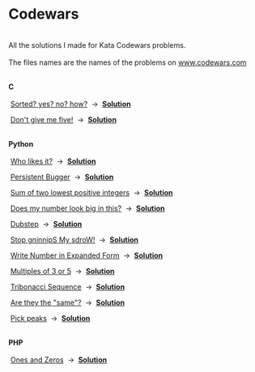 # Codewars
<br>All the solutions I made for Kata Codewars problems.</br>
<br>The files names are the names of the problems on www.codewars.com</br>

<br><b> C </b></br><br>
&nbsp;<a href="https://www.codewars.com/kata/sorted-yes-no-how/c">Sorted? yes? no? how?</a>&nbsp; -> &nbsp;<a href="https://github.com/ewersonv/Codewars/blob/master/C/sorted_yes_no_how.c"><b>Solution</b></a>&nbsp;

&nbsp;<a href="https://www.codewars.com/kata/dont-give-me-five/c">Don't give me five!</a>&nbsp; -> &nbsp;<a href="https://github.com/ewersonv/Codewars/blob/master/C/dont_give_me_five.c"><b>Solution</b></a>&nbsp;

<br><b> Python </b></br><br>
&nbsp;<a href="https://www.codewars.com/kata/who-likes-it/python">Who likes it?</a>&nbsp; -> &nbsp;<a href="https://github.com/ewersonv/Codewars/blob/master/Python/who_likes_it.py"><b>Solution</b></a>&nbsp;

&nbsp;<a href="https://www.codewars.com/kata/persistent-bugger/python">Persistent Bugger</a>&nbsp; -> &nbsp;<a href="https://github.com/ewersonv/Codewars/blob/master/Python/persistent_bugger.py"><b>Solution</b></a>&nbsp;

&nbsp;<a href="https://www.codewars.com/kata/sum-of-two-lowest-positive-integers/python">Sum of two lowest positive integers</a>&nbsp; -> &nbsp;<a href="https://github.com/ewersonv/Codewars/blob/master/Python/sum_of_two_lowest_positive_integers.py"><b>Solution</b></a>&nbsp;

&nbsp;<a href="https://www.codewars.com/kata/does-my-number-look-big-in-this/python">Does my number look big in this?</a>&nbsp; -> &nbsp;<a href="https://github.com/ewersonv/Codewars/blob/master/Python/does_my_number_look_big_in_this.py"><b>Solution</b></a>&nbsp;

&nbsp;<a href="https://www.codewars.com/kata/dubstep/python">Dubstep</a>&nbsp; -> &nbsp;<a href="https://github.com/ewersonv/Codewars/blob/master/Python/dubstep.py"><b>Solution</b></a>&nbsp;

&nbsp;<a href="https://www.codewars.com/kata/stop-gninnips-my-sdrow/python">Stop gninnipS My sdroW!</a>&nbsp; -> &nbsp;<a href="https://github.com/ewersonv/Codewars/blob/master/Python/stop_gninnips_my_sdrow.py"><b>Solution</b></a>&nbsp;

&nbsp;<a href="https://www.codewars.com/kata/write-number-in-expanded-form/python">Write Number in Expanded Form</a>&nbsp; -> &nbsp;<a href="https://github.com/ewersonv/Codewars/blob/master/Python/write_number_in_expanded_form"><b>Solution</b></a>&nbsp;

&nbsp;<a href="https://www.codewars.com/kata/multiples-of-3-or-5/python">Multiples of 3 or 5</a>&nbsp; -> &nbsp;<a href="https://github.com/ewersonv/Codewars/blob/master/Python/multiplies_of_3_or_5.py"><b>Solution</b></a>&nbsp;

&nbsp;<a href="https://www.codewars.com/kata/tribonacci-sequence/python">Tribonacci Sequence</a>&nbsp; -> &nbsp;<a href="https://github.com/ewersonv/Codewars/blob/master/Python/tribonacci_sequence.py"><b>Solution</b></a>&nbsp;

&nbsp;<a href="https://www.codewars.com/kata/are-they-the-same/python">Are they the "same"?</a>&nbsp; -> &nbsp;<a href="https://github.com/ewersonv/Codewars/blob/master/Python/are_they_the_same.py"><b>Solution</b></a>&nbsp;

&nbsp;<a href="https://www.codewars.com/kata/pick-peaks/python">Pick peaks</a>&nbsp; -> &nbsp;<a href="https://github.com/ewersonv/Codewars/blob/master/Python/pick_peaks.py"><b>Solution</b></a>&nbsp;

<br><b> PHP </b></br><br>
&nbsp;<a href="https://www.codewars.com/kata/ones-and-zeros/php">Ones and Zeros</a>&nbsp; -> &nbsp;<a href="https://github.com/ewersonv/Codewars/blob/master/PHP/ones_and_zeros.php"><b>Solution</b></a>&nbsp;
